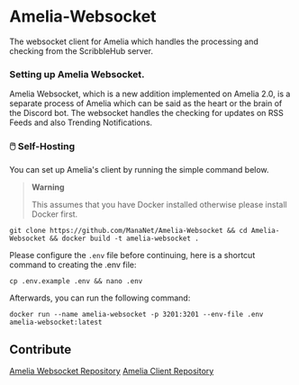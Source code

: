 # Amelia-Websocket
The websocket client for Amelia which handles the processing and checking from the ScribbleHub server.

### Setting up Amelia Websocket.
Amelia Websocket, which is a new addition implemented on Amelia 2.0, is a separate process of Amelia which can be said as the heart or the brain
of the Discord bot. The websocket handles the checking for updates on RSS Feeds and also Trending Notifications.

### 🖱️ Self-Hosting

You can set up Amelia's client by running the simple command below.

> **Warning**
>
> This assumes that you have Docker installed otherwise please install Docker first.
```shell
git clone https://github.com/ManaNet/Amelia-Websocket && cd Amelia-Websocket && docker build -t amelia-websocket .
```

Please configure the `.env` file before continuing, here is a shortcut command to creating the .env file:
```shell
cp .env.example .env && nano .env
```

Afterwards, you can run the following command:
```shell
docker run --name amelia-websocket -p 3201:3201 --env-file .env amelia-websocket:latest
```
## Contribute
[Amelia Websocket Repository](https://github.com/ManaNet/Amelia-Websocket)
[Amelia Client Repository](https://github.com/ManaNet/Amelia)
